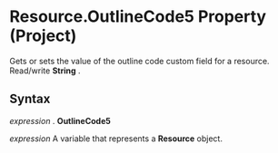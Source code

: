 
# Resource.OutlineCode5 Property (Project)

 Gets or sets the value of the outline code custom field for a resource. Read/write **String** .


## Syntax

 _expression_ . **OutlineCode5**

 _expression_ A variable that represents a **Resource** object.

